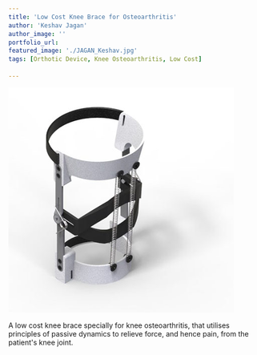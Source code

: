 ```yaml
---
title: 'Low Cost Knee Brace for Osteoarthritis'
author: 'Keshav Jagan'
author_image: ''
portfolio_url:
featured_image: './JAGAN_Keshav.jpg'
tags: [Orthotic Device, Knee Osteoarthritis, Low Cost]

---
```


![](./JAGAN_Keshav.jpg)

A low cost knee brace specially for knee osteoarthritis, that utilises principles of passive dynamics to relieve force, and hence pain, from the patient's knee joint.
